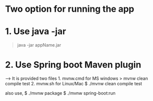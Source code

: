 # Two option for running the app

# 1. Use java -jar 
  > java -jar appName.jar

# 2. Use Spring boot Maven plugin
--> It is provided two files 
    1. mvnw.cmd for MS windows
      > mvnw clean compile test
    2. mvnw.sh for Linux/Mac 
      $ ./mvnw clean compile test
    
 also use,
    $ ./mvnw package
    $ ./mvnw spring-boot:run
